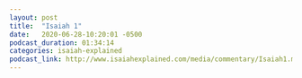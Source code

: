 ```yaml
---
layout: post
title:  "Isaiah 1"
date:   2020-06-28-10:20:01 -0500
podcast_duration: 01:34:14
categories: isaiah-explained
podcast_link: http://www.isaiahexplained.com/media/commentary/Isaiah1.mp3
---
```

